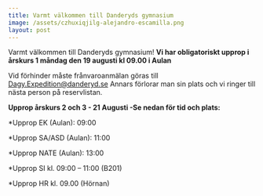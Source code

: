 ```yaml
---
title: Varmt välkommen till Danderyds gymnasium
image: /assets/czhuxiqjilg-alejandro-escamilla.png
layout: post
---
```


Varmt välkommen till Danderyds gymnasium!
<b>Vi har obligatoriskt upprop i årskurs 1 måndag den 19 augusti kl 09.00 i Aulan</b>

Vid förhinder måste frånvaroanmälan göras till [Dagy.Expedition@danderyd.se](mailto:Dagy.Expedition@danderyd.se) 
Annars förlorar man sin plats och vi ringer till nästa person på reservlistan.

<b>Upprop årskurs 2 och 3 - 21 Augusti -Se nedan för tid och plats:</b>

*Upprop EK (Aulan): 09:00 
 
*Upprop SA/ASD (Aulan): 11:00 
 
*Upprop NATE (Aulan): 13:00 

*Upprop SI kl. 09:00 – 11:00 (B201) 
 
*Upprop HR kl. 09.00 
(Hörnan) 
